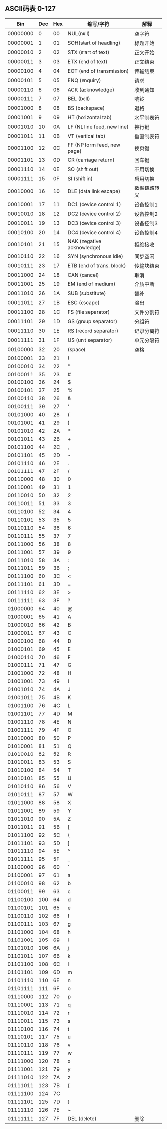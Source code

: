 ## ASCII码表 0-127

| Bin      | Dec | Hex | 缩写/字符                   | 解释         |
|----------|-----|-----|-----------------------------|--------------|
| 00000000 | 0   | 00  | NUL(null)                   | 空字符       |
| 00000001 | 1   | 01  | SOH(start of headling)      | 标题开始     |
| 00000010 | 2   | 02  | STX (start of text)         | 正文开始     |
| 00000011 | 3   | 03  | ETX (end of text)           | 正文结束     |
| 00000100 | 4   | 04  | EOT (end of transmission)   | 传输结束     |
| 00000101 | 5   | 05  | ENQ (enquiry)               | 请求         |
| 00000110 | 6   | 06  | ACK (acknowledge)           | 收到通知     |
| 00000111 | 7   | 07  | BEL (bell)                  | 响铃         |
| 00001000 | 8   | 08  | BS (backspace)              | 退格         |
| 00001001 | 9   | 09  | HT (horizontal tab)         | 水平制表符   |
| 00001010 | 10  | 0A  | LF (NL line feed, new line) | 换行键       |
| 00001011 | 11  | 0B  | VT (vertical tab)           | 垂直制表符   |
| 00001100 | 12  | 0C  | FF (NP form feed, new page) | 换页键       |
| 00001101 | 13  | 0D  | CR (carriage return)        | 回车键       |
| 00001110 | 14  | 0E  | SO (shift out)              | 不用切换     |
| 00001111 | 15  | 0F  | SI (shift in)               | 启用切换     |
| 00010000 | 16  | 10  | DLE (data link escape)      | 数据链路转义 |
| 00010001 | 17  | 11  | DC1 (device control 1)      | 设备控制1    |
| 00010010 | 18  | 12  | DC2 (device control 2)      | 设备控制2    |
| 00010011 | 19  | 13  | DC3 (device control 3)      | 设备控制3    |
| 00010100 | 20  | 14  | DC4 (device control 4)      | 设备控制4    |
| 00010101 | 21  | 15  | NAK (negative acknowledge)  | 拒绝接收     |
| 00010110 | 22  | 16  | SYN (synchronous idle)      | 同步空闲     |
| 00010111 | 23  | 17  | ETB (end of trans. block)   | 传输块结束   |
| 00011000 | 24  | 18  | CAN (cancel)                | 取消         |
| 00011001 | 25  | 19  | EM (end of medium)          | 介质中断     |
| 00011010 | 26  | 1A  | SUB (substitute)            | 替补         |
| 00011011 | 27  | 1B  | ESC (escape)                | 溢出         |
| 00011100 | 28  | 1C  | FS (file separator)         | 文件分割符   |
| 00011101 | 29  | 1D  | GS (group separator)        | 分组符       |
| 00011110 | 30  | 1E  | RS (record separator)       | 记录分离符   |
| 00011111 | 31  | 1F  | US (unit separator)         | 单元分隔符   |
| 00100000 | 32  | 20  | (space)                     | 空格         |
| 00100001 | 33  | 21  | !                           |              |
| 00100010 | 34  | 22  | "                           |              |
| 00100011 | 35  | 23  | #                           |              |
| 00100100 | 36  | 24  | $                           |              |
| 00100101 | 37  | 25  | %                           |              |
| 00100110 | 38  | 26  | &                           |              |
| 00100111 | 39  | 27  | '                           |              |
| 00101000 | 40  | 28  | (                           |              |
| 00101001 | 41  | 29  | )                           |              |
| 00101010 | 42  | 2A  | *                           |              |
| 00101011 | 43  | 2B  | +                           |              |
| 00101100 | 44  | 2C  | ,                           |              |
| 00101101 | 45  | 2D  | -                           |              |
| 00101110 | 46  | 2E  | .                           |              |
| 00101111 | 47  | 2F  | /                           |              |
| 00110000 | 48  | 30  | 0                           |              |
| 00110001 | 49  | 31  | 1                           |              |
| 00110010 | 50  | 32  | 2                           |              |
| 00110011 | 51  | 33  | 3                           |              |
| 00110100 | 52  | 34  | 4                           |              |
| 00110101 | 53  | 35  | 5                           |              |
| 00110110 | 54  | 36  | 6                           |              |
| 00110111 | 55  | 37  | 7                           |              |
| 00111000 | 56  | 38  | 8                           |              |
| 00111001 | 57  | 39  | 9                           |              |
| 00111010 | 58  | 3A  | :                           |              |
| 00111011 | 59  | 3B  | ;                           |              |
| 00111100 | 60  | 3C  | <                           |              |
| 00111101 | 61  | 3D  | =                           |              |
| 00111110 | 62  | 3E  | >                           |              |
| 00111111 | 63  | 3F  | ?                           |              |
| 01000000 | 64  | 40  | @                           |              |
| 01000001 | 65  | 41  | A                           |              |
| 01000010 | 66  | 42  | B                           |              |
| 01000011 | 67  | 43  | C                           |              |
| 01000100 | 68  | 44  | D                           |              |
| 01000101 | 69  | 45  | E                           |              |
| 01000110 | 70  | 46  | F                           |              |
| 01000111 | 71  | 47  | G                           |              |
| 01001000 | 72  | 48  | H                           |              |
| 01001001 | 73  | 49  | I                           |              |
| 01001010 | 74  | 4A  | J                           |              |
| 01001011 | 75  | 4B  | K                           |              |
| 01001100 | 76  | 4C  | L                           |              |
| 01001101 | 77  | 4D  | M                           |              |
| 01001110 | 78  | 4E  | N                           |              |
| 01001111 | 79  | 4F  | O                           |              |
| 01010000 | 80  | 50  | P                           |              |
| 01010001 | 81  | 51  | Q                           |              |
| 01010010 | 82  | 52  | R                           |              |
| 01010011 | 83  | 53  | S                           |              |
| 01010100 | 84  | 54  | T                           |              |
| 01010101 | 85  | 55  | U                           |              |
| 01010110 | 86  | 56  | V                           |              |
| 01010111 | 87  | 57  | W                           |              |
| 01011000 | 88  | 58  | X                           |              |
| 01011001 | 89  | 59  | Y                           |              |
| 01011010 | 90  | 5A  | Z                           |              |
| 01011011 | 91  | 5B  | [                           |              |
| 01011100 | 92  | 5C  | \                           |              |
| 01011101 | 93  | 5D  | ]                           |              |
| 01011110 | 94  | 5E  | ^                           |              |
| 01011111 | 95  | 5F  | _                           |              |
| 01100000 | 96  | 60  | `                           |              |
| 01100001 | 97  | 61  | a                           |              |
| 01100010 | 98  | 62  | b                           |              |
| 01100011 | 99  | 63  | c                           |              |
| 01100100 | 100 | 64  | d                           |              |
| 01100101 | 101 | 65  | e                           |              |
| 01100110 | 102 | 66  | f                           |              |
| 01100111 | 103 | 67  | g                           |              |
| 01101000 | 104 | 68  | h                           |              |
| 01101001 | 105 | 69  | i                           |              |
| 01101010 | 106 | 6A  | j                           |              |
| 01101011 | 107 | 6B  | k                           |              |
| 01101100 | 108 | 6C  | l                           |              |
| 01101101 | 109 | 6D  | m                           |              |
| 01101110 | 110 | 6E  | n                           |              |
| 01101111 | 111 | 6F  | o                           |              |
| 01110000 | 112 | 70  | p                           |              |
| 01110001 | 113 | 71  | q                           |              |
| 01110010 | 114 | 72  | r                           |              |
| 01110011 | 115 | 73  | s                           |              |
| 01110100 | 116 | 74  | t                           |              |
| 01110101 | 117 | 75  | u                           |              |
| 01110110 | 118 | 76  | v                           |              |
| 01110111 | 119 | 77  | w                           |              |
| 01111000 | 120 | 78  | x                           |              |
| 01111001 | 121 | 79  | y                           |              |
| 01111010 | 122 | 7A  | z                           |              |
| 01111011 | 123 | 7B  | {                           |              |
| 01111100 | 124 | 7C  |                             |              |  
| 01111101 | 125 | 7D  | }                           |              |
| 01111110 | 126 | 7E  | ~                           |              |
| 01111111 | 127 | 7F  | DEL (delete)                | 删除         |
